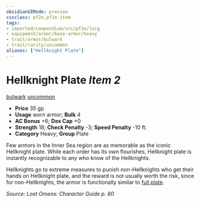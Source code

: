 ```yaml
---
obsidianUIMode: preview
cssclass: pf2e,pf2e-item
tags:
- imported/compendium/src/pf2e/locg
- equipment/armor/base-armor/heavy
- trait/armor/bulwark
- trait/rarity/uncommon
aliases: ["Hellknight Plate"]
---
```

# Hellknight Plate *Item 2*  
[bulwark](bulwark.md)  [uncommon](uncommon.md)  

- **Price** 35 gp
- **Usage** worn armor; **Bulk** 4
- **AC Bonus** +6; **Dex Cap** +0
- **Strength** 18; **Check Penalty** -3; **Speed Penalty** -10 ft.
- **Category** Heavy; **Group** Plate 

Few armors in the Inner Sea region are as memorable as the iconic Hellknight plate. While each order has its own flourishes, Hellknight plate is instantly recognizable to any who know of the Hellknights.

Hellknights go to extreme measures to punish non-Hellknights who get their hands on Hellknight plate, and the reward is not usually worth the risk, since for non-Hellknights, the armor is functionally similar to [full plate](full-plate.md).

*Source: Lost Omens: Character Guide p. 80*